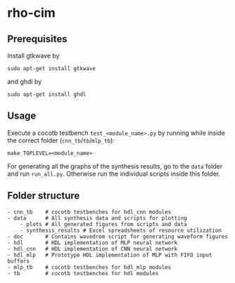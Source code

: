 # rho-cim

## Prerequisites
Install gtkwave by
```
sudo apt-get install gtkwave
```
and ghdl by
```
sudo apt-get install ghdl
```

## Usage
Execute a cocotb testbench `test_<module_name>.py` by running while inside the correct folder (`cnn_tb`/`tb`/`mlp_tb`):
```
make TOPLEVEL=<module_name>
```

For generating all the graphs of the synthesis results, go to the `data` folder and run `run_all.py`. Otherwise run the individual scripts inside this folder.


## Folder structure
```
- cnn_tb    # cocotb testbenches for hdl_cnn modules
- data      # All synthesis data and scripts for plotting
    - plots # All generated figures from scripts and data
    - synthesis_results # Excel spreadsheets of resource utilization
- doc       # Contains wavedrom script for generating waveform figures
- hdl       # HDL implementation of MLP neural network
- hdl_cnn   # HDL implementation of CNN neural network
- hdl_mlp   # Prototype HDL implementation of MLP with FIFO input buffers
- mlp_tb    # cocotb testbenches for hdl_mlp modules
- tb        # cocotb testbenches for hdl modules
```